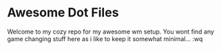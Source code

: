 # Awesome Dot Files
  
Welcome to my cozy repo for my awesome wm setup. You wont find any game changing stuff here as i like to keep it somewhat minimal... :wq
